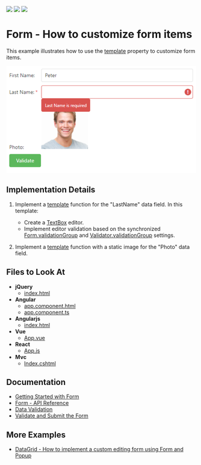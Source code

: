 <!-- default badges list -->
![](https://img.shields.io/endpoint?url=https://codecentral.devexpress.com/api/v1/VersionRange/234532451/19.2.5%2B)
[![](https://img.shields.io/badge/Open_in_DevExpress_Support_Center-FF7200?style=flat-square&logo=DevExpress&logoColor=white)](https://supportcenter.devexpress.com/ticket/details/T853162)
[![](https://img.shields.io/badge/📖_How_to_use_DevExpress_Examples-e9f6fc?style=flat-square)](https://docs.devexpress.com/GeneralInformation/403183)
<!-- default badges end -->
# Form - How to customize form items

This example illustrates how to use the [template](https://js.devexpress.com/Documentation/ApiReference/UI_Widgets/dxForm/Item_Types/SimpleItem/#template) property to customize form items.

![form](form-custom-items.png)

## Implementation Details

1. Implement a [template](https://js.devexpress.com/Documentation/ApiReference/UI_Widgets/dxForm/Item_Types/SimpleItem/#template) function for the "LastName" data field. In this template:
    - Create a [TextBox](https://js.devexpress.com/Documentation/ApiReference/UI_Widgets/dxTextBox/) editor.
    - Implement editor validation based on the synchronized [Form.validationGroup](https://js.devexpress.com/Documentation/ApiReference/UI_Widgets/dxForm/Configuration/#validationGroup) and [Validator.validationGroup](https://js.devexpress.com/Documentation/ApiReference/UI_Widgets/dxValidator/Configuration/#validationGroup) settings.
 
2. Implement a [template](https://js.devexpress.com/Documentation/ApiReference/UI_Widgets/dxForm/Item_Types/SimpleItem/#template) function with a static image for the "Photo" data field. 
 
## Files to Look At

- **jQuery**
    - [index.html](jquery/index.html)    
- **Angular**
    - [app.component.html](angular/src/app/app.component.html)
    - [app.component.ts](angular/src/app/app.component.ts)
- **Angularjs**
    - [index.html](angularjs/index.html)   
- **Vue**
    - [App.vue](vue/src/App.vue)
- **React**
    - [App.js](react/src/App.js)
- **Mvc**    
    - [Index.cshtml](mvc/Views/Home/Index.cshtml)

## Documentation

- [Getting Started with Form](https://js.devexpress.com/Documentation/Guide/UI_Components/Form/Getting_Started_with_Form/)
- [Form - API Reference](https://js.devexpress.com/Documentation/ApiReference/UI_Components/dxForm/)
- [Data Validation](https://js.devexpress.com/Documentation/Guide/UI_Components/Common/UI_Widgets/Data_Validation/)
- [Validate and Submit the Form](https://js.devexpress.com/Documentation/Guide/UI_Components/Form/Validate_and_Submit_the_Form/)

## More Examples

- [DataGrid - How to implement a custom editing form using Form and Popup](https://github.com/DevExpress-Examples/DataGrid-How-to-implement-a-custom-editing-form-using-dxForm-and-dxPopup)
